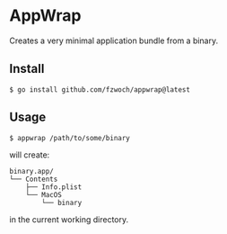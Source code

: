 # AppWrap

Creates a very minimal application bundle from a binary.

## Install

```shell
$ go install github.com/fzwoch/appwrap@latest
```

## Usage

```shell
$ appwrap /path/to/some/binary
```

will create:

```
binary.app/
└── Contents
    ├── Info.plist
    └── MacOS
        └── binary

```
in the current working directory.

